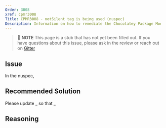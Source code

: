 ```yaml
---
Order: 3008
xref: cpmr3008
Title: CPMR3008 - notSilent tag is being used (nuspec)
Description: Information on how to remediate the Chocolatey Package Moderation Rule 3008
---
```


> :memo: **NOTE** This page is a stub that has not yet been filled out. If you have questions about this issue, please ask in the review or reach out on [Gitter](https://gitter.im/chocolatey/chocolatey.org)

## Issue

In the nuspec,

## Recommended Solution

Please update _ so that _

## Reasoning
